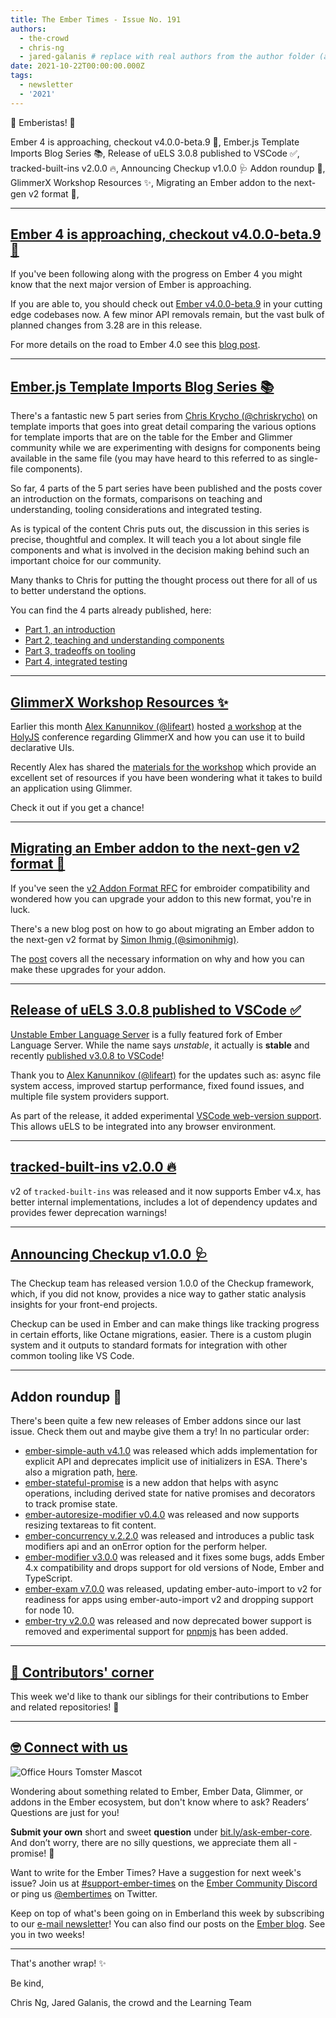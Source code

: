 ```yaml
---
title: The Ember Times - Issue No. 191
authors:
  - the-crowd
  - chris-ng
  - jared-galanis # replace with real authors from the author folder (add yourself if you're not there)
date: 2021-10-22T00:00:00.000Z
tags:
  - newsletter
  - '2021'
---
```


👋 Emberistas! 🐹

<SOME-INTRO-HERE-TO-KEEP-THEM-SUBSCRIBERS-READING>
Ember 4 is approaching, checkout v4.0.0-beta.9 🐹,
Ember.js Template Imports Blog Series 📚,
Release of uELS 3.0.8 published to VSCode ✅,
tracked-built-ins v2.0.0 🔥,
Announcing Checkup v1.0.0 🩺
Addon roundup 🙌,
GlimmerX Workshop Resources ✨,
Migrating an Ember addon to the next-gen v2 format 🚀,

---

## [Ember 4 is approaching, checkout v4.0.0-beta.9 🐹](https://twitter.com/mixonic/status/1458594719093694466)

If you've been following along with the progress on Ember 4 you might know that the next major version of Ember is approaching.

If you are able to, you should check out [Ember v4.0.0-beta.9](https://github.com/emberjs/ember.js/releases/tag/v4.0.0-beta.9) in your cutting edge codebases now. A few minor API removals remain, but the vast bulk of planned changes from 3.28 are in this release.

For more details on the road to Ember 4.0 see this [blog post](https://blog.emberjs.com/the-road-to-ember-4-0/).

---

## [Ember.js Template Imports Blog Series 📚](https://v5.chriskrycho.com/journal/ember-template-imports/)

There's a fantastic new 5 part series from [Chris Krycho (@chriskrycho)](https://github.com/chriskrycho) on template imports that goes into great detail comparing the various options for template imports that are on the table for the Ember and Glimmer community while we are experimenting with designs for components being available in the same file (you may have heard to this referred to as single-file components).

So far, 4 parts of the 5 part series have been published and the posts cover an introduction on the formats, comparisons on teaching and understanding, tooling considerations and integrated testing.

As is typical of the content Chris puts out, the discussion in this series is precise, thoughtful and complex. It will teach you a lot about single file components and what is involved in the decision making behind such an important choice for our community.

Many thanks to Chris for putting the thought process out there for all of us to better understand the options.

You can find the 4 parts already published, here:

- [Part 1, an introduction](https://v5.chriskrycho.com/journal/ember-template-imports/part-1/)
- [Part 2, teaching and understanding components](https://v5.chriskrycho.com/journal/ember-template-imports/part-2/)
- [Part 3, tradeoffs on tooling](https://v5.chriskrycho.com/journal/ember-template-imports/part-3/)
- [Part 4, integrated testing](https://v5.chriskrycho.com/journal/ember-template-imports/part-4/)

---

## [GlimmerX Workshop Resources ✨](https://twitter.com/vaier/status/1456309739017707521)

Earlier this month [Alex Kanunnikov (@lifeart)](https://github.com/lifeart) hosted [a workshop](https://holyjs-moscow.ru/talks/workshop-glimmerx-declarative-ui-i-derived-reactivity-in-27kb/) at the [HolyJS](https://holyjs-moscow.ru/) conference regarding GlimmerX and how you can use it to build declarative UIs.

Recently Alex has shared the [materials for the workshop](https://github.com/lifeart/glimmerx-workshop) which provide an excellent set of resources if you have been wondering what it takes to build an application using Glimmer.

Check it out if you get a chance!

---

## [Migrating an Ember addon to the next-gen v2 format 🚀](https://twitter.com/simonihmig/status/1457797305608781826)

If you've seen the [v2 Addon Format RFC](https://emberjs.github.io/rfcs/0507-embroider-v2-package-format.html) for embroider compatibility and wondered how you can upgrade your addon to this new format, you're in luck.

There's a new blog post on how to go about migrating an Ember addon to the next-gen v2 format by [Simon Ihmig (@simonihmig)](https://github.com/simonihmig).

The [post](https://www.kaliber5.de/en/blog/v2-addon_en) covers all the necessary information on why and how you can make these upgrades for your addon.

---

## [Release of uELS 3.0.8 published to VSCode ✅](https://discord.com/channels/480462759797063690/480499624663056390/896699510888226826)

[Unstable Ember Language Server](https://marketplace.visualstudio.com/items?itemName=lifeart.vscode-ember-unstable) is a fully featured fork of Ember Language Server. While the name says _unstable_, it actually is **stable** and recently [published v3.0.8 to VSCode](https://marketplace.visualstudio.com/items?itemName=lifeart.vscode-ember-unstable)!

Thank you to [Alex Kanunnikov (@lifeart)](https://github.com/lifeart) for the updates such as: async file system access, improved startup performance, fixed found issues, and multiple file system providers support.

As part of the release, it added experimental [VSCode web-version support](https://code.visualstudio.com/api/extension-guides/web-extensions). This allows uELS to be integrated into any browser environment.

---

## [tracked-built-ins v2.0.0 🔥](https://github.com/tracked-tools/tracked-built-ins/releases/tag/v2.0.0)

v2 of `tracked-built-ins` was released and it now supports Ember v4.x, has better internal implementations, includes a lot of dependency updates and provides fewer deprecation warnings!

---

## [Announcing Checkup v1.0.0 🩺](https://www.linkedin.com/pulse/announcing-checkup-10-steve-calvert/)

The Checkup team has released version 1.0.0 of the Checkup framework, which, if you did not know, provides a nice way to gather static analysis insights for your front-end projects.

Checkup can be used in Ember and can make things like tracking progress in certain efforts, like Octane migrations, easier. There is a custom plugin system and it outputs to standard formats for integration with other common tooling like VS Code.

---

## Addon roundup 🙌

There's been quite a few new releases of Ember addons since our last issue. Check them out and maybe give them a try! In no particular order:

- [ember-simple-auth v4.1.0](https://github.com/simplabs/ember-simple-auth/releases/tag/4.1.0) was released which adds implementation for explicit API and deprecates implicit use of initializers in ESA. There's also a migration path, [here](https://github.com/simplabs/ember-simple-auth/blob/master/guides/upgrade-to-v4.md).
- [ember-stateful-promise](https://github.com/snewcomer/ember-stateful-promise) is a new addon that helps with async operations, including derived state for native promises and decorators to track promise state.
- [ember-autoresize-modifier v0.4.0](https://github.com/jelhan/ember-autoresize-modifier/releases/tag/v0.4.0) was released and now supports resizing textareas to fit content.
- [ember-concurrency v.2.2.0](https://github.com/machty/ember-concurrency/releases/tag/2.2.0) was released and introduces a public task modifiers api and an onError option for the perform helper.
- [ember-modifier v3.0.0](https://github.com/ember-modifier/ember-modifier/releases/tag/v3.0.0) was released and it fixes some bugs, adds Ember 4.x compatibility and drops support for old versions of Node, Ember and TypeScript.
- [ember-exam v7.0.0](https://github.com/ember-cli/ember-exam/releases/tag/v7.0.0) was released, updating ember-auto-import to v2 for readiness for apps using ember-auto-import v2 and dropping support for node 10.
- [ember-try v2.0.0](https://github.com/ember-cli/ember-try/releases/tag/v2.0.0) was released and now deprecated bower support is removed and experimental support for [pnpmjs](https://twitter.com/pnpmjs) has been added.

---

## [👏 Contributors' corner](https://guides.emberjs.com/release/contributing/repositories/)

<p>This week we'd like to thank our siblings for their contributions to Ember and related repositories! 💖</p>

---

## [🤓 Connect with us](https://docs.google.com/forms/d/e/1FAIpQLScqu7Lw_9cIkRtAiXKitgkAo4xX_pV1pdCfMJgIr6Py1V-9Og/viewform)

<div class="blog-row">
  <img class="float-right small transparent padded" alt="Office Hours Tomster Mascot" title="Readers' Questions" src="/images/tomsters/officehours.png" />

  <p>Wondering about something related to Ember, Ember Data, Glimmer, or addons in the Ember ecosystem, but don't know where to ask? Readers’ Questions are just for you!</p>

  <p><strong>Submit your own</strong> short and sweet <strong>question</strong> under <a href="https://bit.ly/ask-ember-core" target="rq">bit.ly/ask-ember-core</a>. And don’t worry, there are no silly questions, we appreciate them all - promise! 🤞</p>

  <p>Want to write for the Ember Times? Have a suggestion for next week's issue? Join us at <a href="https://discordapp.com/channels/480462759797063690/485450546887786506">#support-ember-times</a> on the <a href="https://discord.gg/emberjs">Ember Community Discord</a> or ping us <a href="https://twitter.com/embertimes">@embertimes</a> on Twitter.</p>

  <p>Keep on top of what's been going on in Emberland this week by subscribing to our <a href="https://embertimes.substack.com/">e-mail newsletter</a>! You can also find our posts on the <a href="https://blog.emberjs.com/tag/newsletter">Ember blog</a>. See you in two weeks!</p>
</div>

---

That's another wrap! ✨

Be kind,

Chris Ng, Jared Galanis, the crowd and the Learning Team
